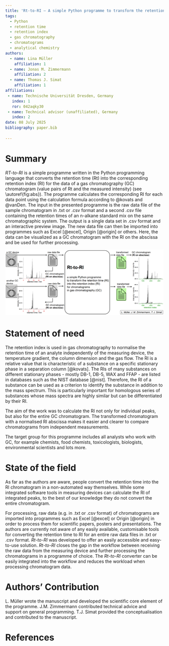 ```yaml
---
title: 'Rt-to-RI – A simple Python programme to transform the retention time (Rt) into the retention index (RI) for gas chromatography chromatograms'
tags:
  - Python
  - retention time
  - retention index
  - gas chromatography
  - chromatograms
  - analytical chemistry
authors:
  - name: Lina Müller
    affiliation: 1
  - name: Jonas M. Zimmermann
    affiliation: 2
  - name: Thomas J. Simat
    affiliation: 1
affiliations:
 - name: Technische Universität Dresden, Germany
   index: 1
   ror: 042aqky30
 - name: Technical advisor (unaffiliated), Germany
   index: 2
date: 08 July 2025
bibliography: paper.bib

---
```


# Summary
*RT-to-RI* is a simple programme written in the Python programming language that converts the retention time (Rt) into the corresponding retention index (RI) for the data of a gas chromatography (GC) chromatogram (value pairs of Rt and the measured intensity) (see \autoref{fig:abs}). The programme calculates the corresponding RI for each data point using the calculation formula according to @kovats and @vanDen. The input in the presented programme is the raw data file of the sample chromatogram in .txt or .csv format and a second .csv file containing the retention times of an n-alkane standard mix on the same chromatographic system. The output is a single data set in .csv format and an interactive preview image. The new data file can then be imported into programmes such as Excel [@excel], Origin [@origin] or others. Here, the data can be visualized as a GC chromatogram with the RI on the abscissa and be used for further processing.

![Graphical abstract showing simplified function and purpose of *Rt-to-RI*. \label{fig:abs}](images/graphical-abstract.png)

# Statement of need
The retention index is used in gas chromatography to normalise the retention time of an analyte independently of the measuring device, the temperature gradient, the column dimension and the gas flow. The RI is a relative value that is characteristic of a substance on a specific stationary phase in a separation column [@kovats]. The RIs of many substances on different stationary phases - mostly DB-1, DB-5, WAX and FFAP - are listed in databases such as the NIST database [@nist]. Therefore, the RI of a substance can be used as a criterion to identify the substance in addition to the mass spectrum. This is particularly important for homologous series of substances whose mass spectra are highly similar but can be differentiated by their RI.

The aim of the work was to calculate the RI not only for individual peaks, but also for the entire GC chromatogram. The transformed chromatogram with a normalised RI abscissa makes it easier and clearer to compare chromatograms from independent measurements. 

The target group for this programme includes all analysts who work with GC, for example chemists, food chemists, toxicologists, biologists, environmental scientists and lots more.

# State of the field
As far as the authors are aware, people convert the retention time into the RI chromatogram in a non-automated way themselves. While some integrated software tools in measuring devices can calculate the RI of integrated peaks, to the best of our knowledge they do not convert the entire chromatogram.

For processing, raw data (e.g. in .txt or .csv format) of chromatograms are imported into programmes such as Excel [@excel] or Origin [@origin] in order to process them for scientific papers, posters and presentations. The authors are currently not aware of any easily available, customisable tools for converting the retention time to RI for an entire raw data files in .txt or .csv format. 
*Rt-to-RI* was developed to offer an easily accessible and easy-to-use solution. *Rt-to-RI* closes the gap in the workflow between receiving the raw data from the measuring device and further processing the chromatograms in a programme of choice. The *Rt-to-RI* converter can be easily integrated into the workflow and reduces the workload when processing chromatogram data.

# Authors’ Contribution
L. Müller wrote the manuscript and developed the scientific core element of the programme. J.M. Zimmermann contributed technical advice and support on general programming. T.J. Simat provided the conceptualisation and contributed to the manuscript. 


# References